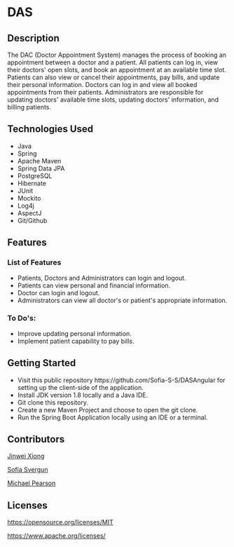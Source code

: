 
<h1>DAS</h1>
<h2>Description</h2>
<p>The DAC (Doctor Appointment System) manages the process of booking an appointment between a doctor and a patient. All patients can log in, view their doctors' open slots, and book an appointment at an available time slot. Patients can also view or cancel their appointments, pay bills, and update their personal information. Doctors can log in and view all booked appointments from their patients. Administrators are responsible for updating doctors' available time slots, updating doctors' information, and billing patients.</p>
<h2>Technologies Used</h2>
<ul>
<li>Java</li>
 <li>Spring</li>
<li>Apache Maven</li>
<li>Spring Data JPA</li>
<li>PostgreSQL</li>
<li>Hibernate</li>
<li>JUnit</li>
<li>Mockito</li>
<li>Log4j</li>
 <li>AspectJ</li>
 <li>Git/Github</li>
</ul>
<h2>Features</h2>
<h3>List of Features</h3>
<ul>
<li>Patients, Doctors and Administrators can login and logout.</li>
<li>Patients can view personal and financial information.</li>
<li>Doctor can login and logout.</li>
<li>Administrators can view all doctor's or patient's appropriate information.</li>

</ul>
<h3>To Do's:</h3>
<ul>
<li>Improve updating personal information.</li>
<li>Implement patient capability to pay bills.</li>
</ul>
<h2>Getting Started</h2>
<ul> 
<li>Visit this public repository https://github.com/Sofia-S-S/DASAngular for setting up the client-side of the application.</li>
<li>Install JDK version 1.8 locally and a Java IDE.</li>
<li>Git clone this repository.</li>
<li>Create a new Maven Project and choose to open the git clone.</li>
<li>Run the Spring Boot Application locally using an IDE or a terminal.</li>
</ul>
<h2>Contributors</h2>
<p><a href="https://github.com/GoldWayBear/">Jinwei Xiong</a></p>
<p><a href="https://github.com/Sofia-S-S">Sofia Svergun</a></p>
<p><a href="https://opensource.org/licenses/MIT">Michael Pearson</a></p>
<h2>Licenses</h2>
<p><a href="https://opensource.org/licenses/MIT">https://opensource.org/licenses/MIT</a></p>
<p><a href="https://www.apache.org/licenses/">https://www.apache.org/licenses/</a></p>
